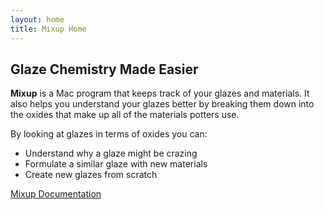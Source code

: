 ```yaml
---
layout: home
title: Mixup Home
---
```

## Glaze Chemistry Made Easier

**Mixup** is a Mac program that keeps track of your glazes and materials. 
It also helps you understand your glazes better by breaking them down into
the oxides that make up all of the materials potters use. 

By looking at glazes in terms of oxides you can:
- Understand why a glaze might be crazing
- Formulate a similar glaze with new materials
- Create new glazes from scratch

[Mixup Documentation](docs)
